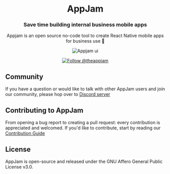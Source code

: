 <h1 align="center">
  AppJam
</h1>

<h3 align="center">
  Save time building internal business mobile apps
</h3>
<p align="center">
  Appjam is an open source no-code tool to create React Native mobile apps for business use 📱
</p>

<p align="center">
  <img alt="Appjam ui" src="https://user-images.githubusercontent.com/8402708/220896112-9e808cb5-6f54-4b31-9edc-ed0ab55b0aba.png">
</p>

<p align="center">
  <a href="https://twitter.com/intent/follow?screen_name=theappjam">
    <img src="https://img.shields.io/twitter/follow/theappjam?style=social" alt="Follow @theappjam" />
  </a>
</p>

## Community
If you have a question or would like to talk with other AppJam users and join our community, please hop over to [Discord server](https://discord.gg/SyYCfdD4)


## Contributing to AppJam
From opening a bug report to creating a pull request: every contribution is appreciated and welcomed. If you'd like to contribute, start by reading our [Contribution Guide](CONTRIBUTING.md)

## License
AppJam is open-source and released under the GNU Affero General Public License v3.0.
